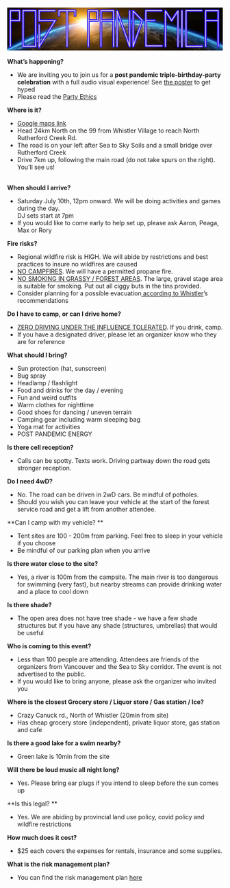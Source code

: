 ![alt_text](/image1.png "image_tooltip")

**What’s happening?**
* We are inviting you to join us for a **post pandemic triple-birthday-party celebration** with a full audio visual experience! See [the poster](https://drive.google.com/file/d/1kysZNItmZqZQg9KNqdFAAsJafdsrS3hr/view?usp=sharing) to get hyped
* Please read the [Party Ethics](https://docs.google.com/document/d/1eOaDwf77gbDu5ShUkX3WyGU-HBTa-ZKJltHy49JtFzk/edit)

**Where is it?**
* [Google maps link](https://bit.ly/2V9xEcQ)
* Head 24km North on the 99 from Whistler Village to reach North Rutherford Creek Rd.
* The road is on your left after Sea to Sky Soils and a small bridge over Rutherford Creek 
* Drive 7km up, following the main road (do not take spurs on the right). You’ll see us!

 \
**When should I arrive?**
* Saturday July 10th, 12pm onward. We will be doing activities and games during the day.  \
DJ sets start at 7pm
* If you would like to come early to help set up, please ask Aaron, Peaga, Max or Rory

**Fire risks?**
* Regional wildfire risk is HIGH. We will abide by restrictions and best practices to insure no wildfires are caused
* <span style="text-decoration:underline;">NO CAMPFIRES</span>. We will have a permitted propane fire. 
* <span style="text-decoration:underline;">NO SMOKING IN GRASSY / FOREST AREAS</span>. The large, gravel stage area is suitable for smoking. Put out all ciggy buts in the tins provided.
* Consider planning for a possible evacuation[ according to Whistler](https://www.whistler.ca/media/news/rmow-encourages-community-and-visitors-prepare-wildfires)’s recommendations 

**Do I have to camp, or can I drive home?**
* <span style="text-decoration:underline;">ZERO DRIVING UNDER THE INFLUENCE TOLERATED</span>. If you drink, camp. 
* If you have a designated driver, please let an organizer know who they are for reference  

**What should I bring?**
* Sun protection (hat, sunscreen)
* Bug spray 
* Headlamp / flashlight
* Food and drinks for the day / evening
* Fun and weird outfits
* Warm clothes for nighttime
* Good shoes for dancing / uneven terrain 
* Camping gear including warm sleeping bag
* Yoga mat for activities 
* POST PANDEMIC ENERGY

**Is there cell reception?**
* Calls can be spotty. Texts work. Driving partway down the road gets stronger reception.

**Do I need 4wD?**
* No. The road can be driven in 2wD cars. Be mindful of potholes. 
* Should you wish you can leave your vehicle at the start of the forest service road and get a lift from another attendee.

**Can I camp with my vehicle? **
* Tent sites are 100 -  200m from parking. Feel free to sleep in your vehicle if you choose
* Be mindful of our parking plan when you arrive

**Is there water close to the site?**
* Yes, a river is 100m from the campsite. The main river is too dangerous for swimming (very fast), but nearby streams can provide drinking water and a place to cool down

**Is there shade?**
* The open area does not have tree shade - we have a few shade structures but if you have any shade (structures, umbrellas) that would be useful

**Who is coming to this event?**
* Less than 100 people are attending. Attendees are friends of the organizers from Vancouver and the Sea to Sky corridor. The event is not advertised to the public.
* If you would like to bring anyone, please ask the organizer who invited you

**Where is the closest Grocery store / Liquor store / Gas station / Ice?**
* Crazy Canuck rd., North of Whistler (20min from site) 
* Has cheap grocery store (independent), private liquor store, gas station and cafe

**Is there a good lake for a swim nearby?**
* Green lake is 10min from the site 

**Will there be loud music all night long?**
* Yes. Please bring ear plugs if you intend to sleep before the sun comes up

**Is this legal? **
* Yes. We are abiding by provincial land use policy, covid policy and wildfire restrictions

**How much does it cost?**
* $25 each covers the expenses for rentals, insurance and some supplies.

**What is the risk management plan?**
* You can find the risk management plan [here](https://bit.ly/3jQtfFZ)
